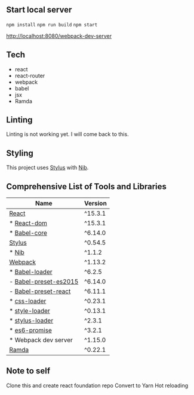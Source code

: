 ## Start local server
`npm install`
`npm run build`
`npm start`

[http://localhost:8080/webpack-dev-server](http://localhost:8080/webpack-dev-server)

## Tech
- react
- react-router
- webpack
- babel
- jsx
- Ramda

## Linting
Linting is not working yet. I will come back to this.

## Styling
This project uses [Stylus](http://stylus-lang.com/) with [Nib](https://github.com/tj/nib).

## Comprehensive List of Tools and Libraries
| Name                                                                           | Version  |
|--------------------------------------------------------------------------------|----------|
| [React](https://facebook.github.io/react/docs/getting-started.html)            | ^15.3.1  |
| * [React-dom](https://www.npmjs.com/package/react-dom)                         | ^15.3.1  |
| * [Babel-core](https://github.com/babel/babel/tree/master/packages/babel-core) | ^6.14.0  |
| [Stylus](http://stylus-lang.com/)                                              | ^0.54.5  |
| * [Nib](https://github.com/tj/nib)                                             | ^1.1.2   |
| [Webpack](http://webpack.github.io/docs/)                                      | ^1.13.2  |
| * [Babel-loader](https://github.com/babel/babel-loader)                        | ^6.2.5   |
|   - [Babel-preset-es2015](https://babeljs.io/docs/plugins/preset-es2015/)      | ^6.14.0  |
|   - [Babel-preset-react](https://babeljs.io/docs/plugins/preset-react/)        | ^6.11.1  |
| * [css-loader](https://github.com/webpack/css-loader)                          | ^0.23.1  |
| * [style-loader](https://github.com/webpack/style-loader)                      | ^0.13.1  |
| * [stylus-loader](https://github.com/shama/stylus-loader)                      | ^2.3.1   |
| * [es6-promise](https://github.com/stefanpenner/es6-promise)                   | ^3.2.1   |
| * Webpack dev server                                                           | ^1.15.0  |
| [Ramda](http://ramdajs.com/0.21.0/)                                            | ^0.22.1  |

## Note to self
Clone this and create react foundation repo
Convert to Yarn
Hot reloading
